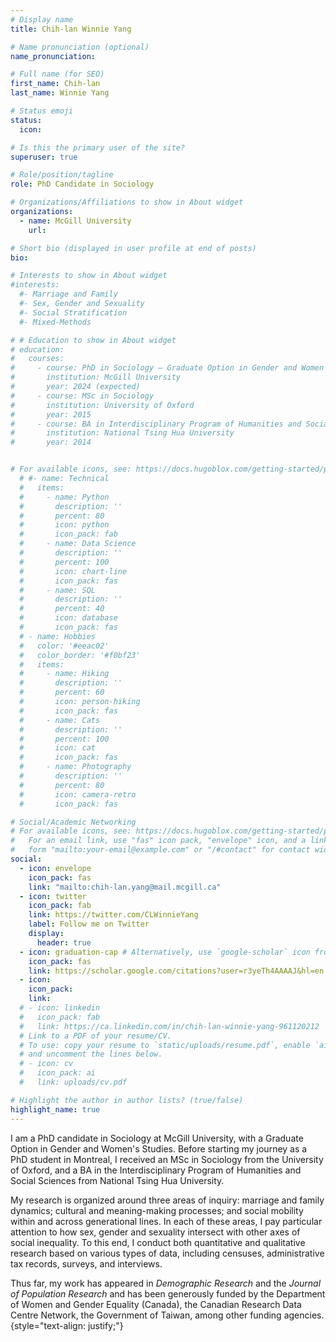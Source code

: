 ```yaml
---
# Display name
title: Chih-lan Winnie Yang

# Name pronunciation (optional)
name_pronunciation: 

# Full name (for SEO)
first_name: Chih-lan 
last_name: Winnie Yang

# Status emoji
status:
  icon: 

# Is this the primary user of the site?
superuser: true

# Role/position/tagline
role: PhD Candidate in Sociology

# Organizations/Affiliations to show in About widget
organizations:
  - name: McGill University
    url: 

# Short bio (displayed in user profile at end of posts)
bio: 

# Interests to show in About widget
#interests:
  #- Marriage and Family
  #- Sex, Gender and Sexuality
  #- Social Stratification 
  #- Mixed-Methods

# # Education to show in About widget
# education:
#   courses:
#     - course: PhD in Sociology — Graduate Option in Gender and Women's Studies
#       institution: McGill University
#       year: 2024 (expected)
#     - course: MSc in Sociology
#       institution: University of Oxford
#       year: 2015
#     - course: BA in Interdisciplinary Program of Humanities and Social Sciences
#       institution: National Tsing Hua University
#       year: 2014


# For available icons, see: https://docs.hugoblox.com/getting-started/page-builder/#icons
  # #- name: Technical
  #   items:
  #     - name: Python
  #       description: ''
  #       percent: 80
  #       icon: python
  #       icon_pack: fab
  #     - name: Data Science
  #       description: ''
  #       percent: 100
  #       icon: chart-line
  #       icon_pack: fas
  #     - name: SQL
  #       description: ''
  #       percent: 40
  #       icon: database
  #       icon_pack: fas
  # - name: Hobbies
  #   color: '#eeac02'
  #   color_border: '#f0bf23'
  #   items:
  #     - name: Hiking
  #       description: ''
  #       percent: 60
  #       icon: person-hiking
  #       icon_pack: fas
  #     - name: Cats
  #       description: ''
  #       percent: 100
  #       icon: cat
  #       icon_pack: fas
  #     - name: Photography
  #       description: ''
  #       percent: 80
  #       icon: camera-retro
  #       icon_pack: fas

# Social/Academic Networking
# For available icons, see: https://docs.hugoblox.com/getting-started/page-builder/#icons
#   For an email link, use "fas" icon pack, "envelope" icon, and a link in the
#   form "mailto:your-email@example.com" or "/#contact" for contact widget.
social:
  - icon: envelope
    icon_pack: fas
    link: "mailto:chih-lan.yang@mail.mcgill.ca"
  - icon: twitter
    icon_pack: fab
    link: https://twitter.com/CLWinnieYang
    label: Follow me on Twitter
    display:
      header: true
  - icon: graduation-cap # Alternatively, use `google-scholar` icon from `ai` icon pack
    icon_pack: fas
    link: https://scholar.google.com/citations?user=r3yeTh4AAAAJ&hl=en
  - icon: 
    icon_pack: 
    link: 
  # - icon: linkedin
  #   icon_pack: fab
  #   link: https://ca.linkedin.com/in/chih-lan-winnie-yang-961120212
  # Link to a PDF of your resume/CV.
  # To use: copy your resume to `static/uploads/resume.pdf`, enable `ai` icons in `params.yaml`,
  # and uncomment the lines below.
  # - icon: cv
  #   icon_pack: ai
  #   link: uploads/cv.pdf

# Highlight the author in author lists? (true/false)
highlight_name: true
---
```


I am a PhD candidate in Sociology at McGill University, with a Graduate Option in Gender and Women's Studies. Before starting my journey as a PhD student in Montreal, I received an MSc in Sociology from the University of Oxford, and a BA in the Interdisciplinary Program of Humanities and Social Sciences from National Tsing Hua University. 

My research is organized around three areas of inquiry: marriage and family dynamics; cultural and meaning-making processes; and social mobility within and across generational lines. In each of these areas, I pay particular attention to how sex, gender and sexuality intersect with other axes of social inequality. To this end, I conduct both quantitative and qualitative research based on various types of data, including censuses, administrative tax records, surveys, and interviews. 

Thus far, my work has appeared in *Demographic Research* and the *Journal of Population Research* and has been generously funded by the Department of Women and Gender Equality (Canada), the Canadian Research Data Centre Network, the Government of Taiwan, among other funding agencies. 
{style="text-align: justify;"}
